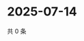 # 2025-07-14

共 0 条

<!-- BEGIN ZHIHUVIDEO -->
<!-- 最后更新时间 Mon Jul 14 2025 18:13:54 GMT+0800 (China Standard Time) -->

<!-- END ZHIHUVIDEO -->
